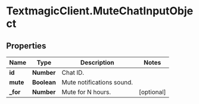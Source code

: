 # TextmagicClient.MuteChatInputObject

## Properties
Name | Type | Description | Notes
------------ | ------------- | ------------- | -------------
**id** | **Number** | Chat ID. | 
**mute** | **Boolean** | Mute notifications sound. | 
**_for** | **Number** | Mute for N hours. | [optional] 


